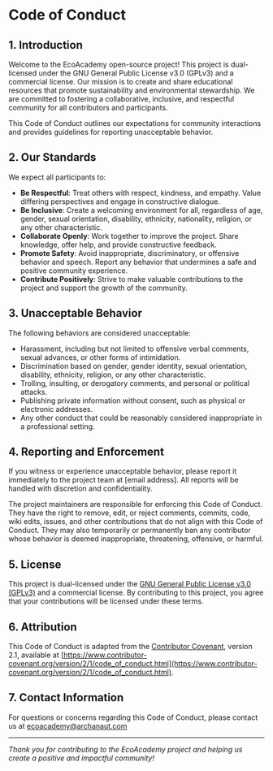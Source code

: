 # Code of Conduct

## 1. Introduction

Welcome to the EcoAcademy open-source project! This project is dual-licensed under the GNU General Public License v3.0 (GPLv3) and a commercial license. Our mission is to create and share educational resources that promote sustainability and environmental stewardship. We are committed to fostering a collaborative, inclusive, and respectful community for all contributors and participants.

This Code of Conduct outlines our expectations for community interactions and provides guidelines for reporting unacceptable behavior.

## 2. Our Standards

We expect all participants to:
- **Be Respectful**: Treat others with respect, kindness, and empathy. Value differing perspectives and engage in constructive dialogue.
- **Be Inclusive**: Create a welcoming environment for all, regardless of age, gender, sexual orientation, disability, ethnicity, nationality, religion, or any other characteristic.
- **Collaborate Openly**: Work together to improve the project. Share knowledge, offer help, and provide constructive feedback.
- **Promote Safety**: Avoid inappropriate, discriminatory, or offensive behavior and speech. Report any behavior that undermines a safe and positive community experience.
- **Contribute Positively**: Strive to make valuable contributions to the project and support the growth of the community.

## 3. Unacceptable Behavior

The following behaviors are considered unacceptable:
- Harassment, including but not limited to offensive verbal comments, sexual advances, or other forms of intimidation.
- Discrimination based on gender, gender identity, sexual orientation, disability, ethnicity, religion, or any other characteristic.
- Trolling, insulting, or derogatory comments, and personal or political attacks.
- Publishing private information without consent, such as physical or electronic addresses.
- Any other conduct that could be reasonably considered inappropriate in a professional setting.

## 4. Reporting and Enforcement

If you witness or experience unacceptable behavior, please report it immediately to the project team at [email address]. All reports will be handled with discretion and confidentiality.

The project maintainers are responsible for enforcing this Code of Conduct. They have the right to remove, edit, or reject comments, commits, code, wiki edits, issues, and other contributions that do not align with this Code of Conduct. They may also temporarily or permanently ban any contributor whose behavior is deemed inappropriate, threatening, offensive, or harmful.

## 5. License

This project is dual-licensed under the [GNU General Public License v3.0 (GPLv3)](https://www.gnu.org/licenses/gpl-3.0.en.html) and a commercial license. By contributing to this project, you agree that your contributions will be licensed under these terms.

## 6. Attribution

This Code of Conduct is adapted from the [Contributor Covenant](https://www.contributor-covenant.org), version 2.1, available at [https://www.contributor-covenant.org/version/2/1/code_of_conduct.html](https://www.contributor-covenant.org/version/2/1/code_of_conduct.html).

## 7. Contact Information

For questions or concerns regarding this Code of Conduct, please contact us at ecoacademy@archanaut.com

---

*Thank you for contributing to the EcoAcademy project and helping us create a positive and impactful community!*
